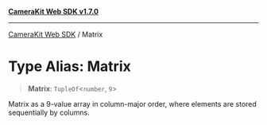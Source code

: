 [**CameraKit Web SDK v1.7.0**](../README.md)

***

[CameraKit Web SDK](../globals.md) / Matrix

# Type Alias: Matrix

> **Matrix**: `TupleOf`\<`number`, `9`\>

Matrix as a 9-value array in column-major order,
where elements are stored sequentially by columns.
